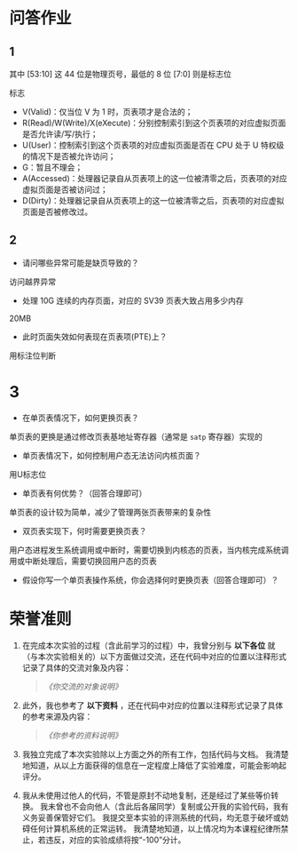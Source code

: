 # 问答作业

## 1

其中 [53:10] 这 44 位是物理页号，最低的 8 位 [7:0] 则是标志位

标志

- V(Valid)：仅当位 V 为 1 时，页表项才是合法的；
- R(Read)/W(Write)/X(eXecute)：分别控制索引到这个页表项的对应虚拟页面是否允许读/写/执行；
- U(User)：控制索引到这个页表项的对应虚拟页面是否在 CPU 处于 U 特权级的情况下是否被允许访问；
- G：暂且不理会；
- A(Accessed)：处理器记录自从页表项上的这一位被清零之后，页表项的对应虚拟页面是否被访问过；
- D(Dirty)：处理器记录自从页表项上的这一位被清零之后，页表项的对应虚拟页面是否被修改过。

## 2

- 请问哪些异常可能是缺页导致的？

访问越界异常

+ 处理 10G 连续的内存页面，对应的 SV39 页表大致占用多少内存

20MB

- 此时页面失效如何表现在页表项(PTE)上？

用标注位判断



# 3

- 在单页表情况下，如何更换页表？

单页表的更换是通过修改页表基地址寄存器（通常是 `satp` 寄存器）实现的

- 单页表情况下，如何控制用户态无法访问内核页面？

用U标志位

- 单页表有何优势？（回答合理即可）

单页表的设计较为简单，减少了管理两张页表带来的复杂性

- 双页表实现下，何时需要更换页表？

用户态进程发生系统调用或中断时，需要切换到内核态的页表，当内核完成系统调用或中断处理后，需要切换回用户态的页表

+ 假设你写一个单页表操作系统，你会选择何时更换页表（回答合理即可）？

# 荣誉准则

1. 在完成本次实验的过程（含此前学习的过程）中，我曾分别与 **以下各位** 就（与本次实验相关的）以下方面做过交流，还在代码中对应的位置以注释形式记录了具体的交流对象及内容：

   > *《你交流的对象说明》*

2. 此外，我也参考了 **以下资料** ，还在代码中对应的位置以注释形式记录了具体的参考来源及内容：

   > *《你参考的资料说明》*

3. 我独立完成了本次实验除以上方面之外的所有工作，包括代码与文档。 我清楚地知道，从以上方面获得的信息在一定程度上降低了实验难度，可能会影响起评分。

4. 我从未使用过他人的代码，不管是原封不动地复制，还是经过了某些等价转换。 我未曾也不会向他人（含此后各届同学）复制或公开我的实验代码，我有义务妥善保管好它们。 我提交至本实验的评测系统的代码，均无意于破坏或妨碍任何计算机系统的正常运转。 我清楚地知道，以上情况均为本课程纪律所禁止，若违反，对应的实验成绩将按“-100”分计。